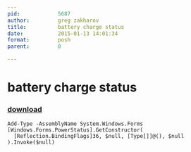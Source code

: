 ```yaml
---
pid:            5687
author:         greg zakharov
title:          battery charge status
date:           2015-01-13 14:01:34
format:         posh
parent:         0

---
```


# battery charge status

### [download](Scripts\5687.ps1)



```posh
Add-Type -AssemblyName System.Windows.Forms
[Windows.Forms.PowerStatus].GetConstructor(
  [Reflection.BindingFlags]36, $null, [Type[]]@(), $null
).Invoke($null)
```

